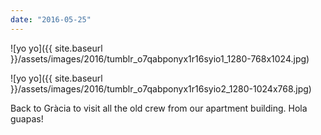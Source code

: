 ```yaml
---
date: "2016-05-25"
---
```


![yo yo]({{ site.baseurl }}/assets/images/2016/tumblr_o7qabponyx1r16syio1_1280-768x1024.jpg)

![yo yo]({{ site.baseurl }}/assets/images/2016/tumblr_o7qabponyx1r16syio2_1280-1024x768.jpg)

Back to Gràcia to visit all the old crew from our apartment building. Hola guapas!
